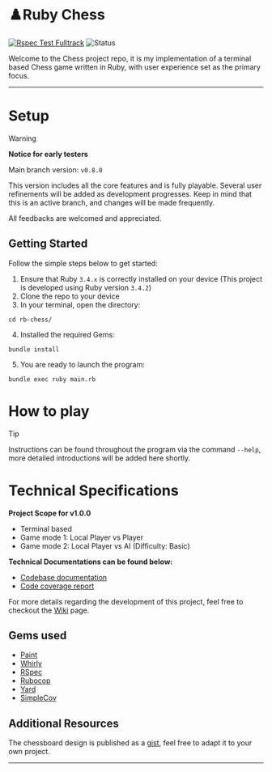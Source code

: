 # ♟️Ruby Chess 

[![Rspec Test Fulltrack](https://github.com/AncientNimbus/rb-chess/actions/workflows/rspec_full_track.yml/badge.svg)](https://ancientnimbus.github.io/rb-chess/coverage/#_AllFiles)
![Status](https://img.shields.io/badge/Status-In_Development-cccc00)


Welcome to the Chess project repo, it is my implementation of a terminal based Chess game written in Ruby, with user experience set as the primary focus.

---

# Setup
> [!WARNING]
> **Notice for early testers**
> 
> Main branch version: `v0.8.0`
>
> This version includes all the core features and is fully playable. 
> Several user refinements will be added as development progresses.
> Keep in mind that this is an active branch, and changes will be made frequently.
>
> All feedbacks are welcomed and appreciated.

## Getting Started

Follow the simple steps below to get started:

1. Ensure that Ruby `3.4.x` is correctly installed on your device (This project is developed using Ruby version `3.4.2`)
2. Clone the repo to your device
3. In your terminal, open the directory:
  ```
  cd rb-chess/
  ```
4. Installed the required Gems:
  ```
  bundle install
  ```
5. You are ready to launch the program:
  ```
  bundle exec ruby main.rb
  ```


# How to play

> [!TIP]
> Instructions can be found throughout the program via the command `--help`, more detailed introductions will be added here shortly.


# Technical Specifications

**Project Scope for v1.0.0**
- Terminal based
- Game mode 1: Local Player vs Player
- Game mode 2: Local Player vs AI (Difficulty: Basic)

**Technical Documentations can be found below:**
- [Codebase documentation](https://ancientnimbus.github.io/rb-chess/doc/)
- [Code coverage report](https://ancientnimbus.github.io/rb-chess/coverage/#_AllFiles)

For more details regarding the development of this project, feel free to checkout the [Wiki](https://github.com/AncientNimbus/rb-chess/wiki) page.

## Gems used

- [Paint](https://github.com/janlelis/paint)
- [Whirly](https://github.com/janlelis/whirly)
- [RSpec](https://rspec.info/)
- [Rubocop](https://rubocop.org/)
- [Yard](https://yardoc.org/)
- [SimpleCov](https://github.com/simplecov-ruby/simplecov)

## Additional Resources

The chessboard design is published as a [gist](https://gist.github.com/AncientNimbus/c85f5a4289f95e1fd6fc27a7a93be310), feel free to adapt it to your own project.

---

